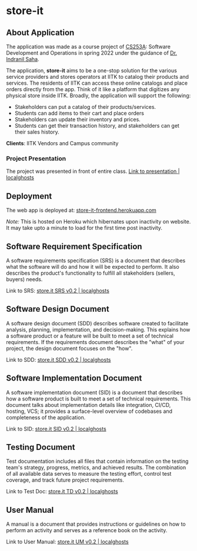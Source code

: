 # store-it

## About Application

The application was made as a course project of [CS253A](https://www.cse.iitk.ac.in/users/isaha/Courses/sdo22.shtml/): Software Development and Operations in spring 2022 under the guidance of [Dr. Indranil Saha](https://www.cse.iitk.ac.in/users/isaha/).

The application, **store-it** aims to be a one-stop solution for the various service providers and stores operators at IITK to catalog their products and services. The residents of IITK can access these online catalogs and place orders directly from the app. Think of it like a platform that digitizes any physical store inside IITK. Broadly, the application will support the following:

- Stakeholders can put a catalog of their products/services.
- Students can add items to their cart and place orders
- Stakeholders can update their inventory and prices.
- Students can get their transaction history, and stakeholders can get their sales history.

**Clients**: IITK Vendors and Campus community

### Project Presentation

The project was presented in front of entire class. [Link to presentation | localghosts](github-assets//store.it-Presentation-localghosts.pdf)

## Deployment

The web app is deployed at: [store-it-frontend.herokuapp.com](https://store-it-frontend.herokuapp.com/)

_Note:_ This is hosted on Heroku which hibernates upon inactivity on website. It may take upto a minute to load for the first time post inactivity.

## Software Requirement Specification

A software requirements specification (SRS) is a document that describes what the software will do and how it will be expected to perform. It also describes the product's functionality to fulfill all stakeholders (sellers, buyers) needs.

Link to SRS: [store.it SRS v0.2 | localghosts](github-assets/store.it_SRS_v0.2_-_localghosts.pdf)

## Software Design Document

A software design document (SDD) describes software created to facilitate analysis, planning, implementation, and decision-making. This explains how a software product or a feature will be built to meet a set of technical requirements. If the requirements document describes the "what" of your project, the design document focuses on the "how".

Link to SDD: [store.it SDD v0.2 | localghosts](github-assets/store.it_SDD_v0.2_-_localghosts.pdf)

## Software Implementation Document

A software implementation document (SID) is a document that describes how a software product is built to meet a set of technical requirements. This document talks about implementation details like integration, CI/CD, hosting, VCS; it provides a surface-level overview of codebases and completeness of the application.

Link to SID: [store.it SID v0.2 | localghosts](github-assets/store.it_SID_v0.2_-_localghosts.pdf)

## Testing Document

Test documentation includes all files that contain information on the testing team's strategy, progress, metrics, and achieved results. The combination of all available data serves to measure the testing effort, control test coverage, and track future project requirements.

Link to Test Doc: [store.it TD v0.2 | localghosts](github-assets/store.it_TD_v0.2_-_localghosts.pdf)

## User Manual

A manual is a document that provides instructions or guidelines on how to perform an activity and serves as a reference book on the activity.

Link to User Manual: [store.it UM v0.2 | localghosts](github-assets/store.it_UM_v0.2_-_localghosts.pdf)
